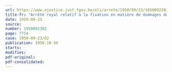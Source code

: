 ```yaml
---
url: https://www.ejustice.just.fgov.be/eli/arrete/1950/09/23/1950092302/justel
title-fr: "Arrêté royal relatif à la fixation en matière de dommages de guerre (immeubles d'habitation) des coefficients d'indemnisation intégrale applicables pour le deuxième semestre 1950 (arrêté n° 13)"
date: 1950-09-23
source:
number: 1950092302
page: 7714
case: 1950-09-23/02
publication: 1950-10-30
starts:
modifies:
pdf-original:
pdf-consolidated:
---
```


